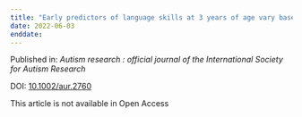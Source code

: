 ```yaml
---
title: "Early predictors of language skills at 3 years of age vary based on diagnostic outcome: A baby siblings research consortium study."
date: 2022-06-03
enddate:
---
```


Published in: *Autism research : official journal of the International Society for Autism Research*

DOI: [10.1002/aur.2760](https://doi.org/10.1002/aur.2760)

This article is not available in Open Access


